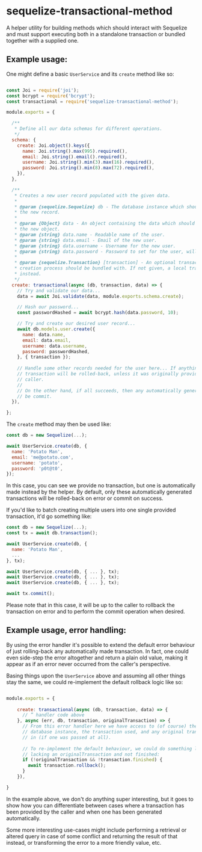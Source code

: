 # sequelize-transactional-method
A helper utility for building methods which should interact with Sequelize and must support executing both in a standalone transaction or bundled together with a supplied one.

## Example usage:

One might define a basic `UserService` and its `create` method like so:
```js

const Joi = require('joi');
const bcrypt = require('bcrypt');
const transactional = require('sequelize-transactional-method');

module.exports = {

  /**
   * Define all our data schemas for different operations.
   */
  schema: {
    create: Joi.object().keys({
      name: Joi.string().max(995).required(),
      email: Joi.string().email().required(),
      username: Joi.string().min(3).max(16).required(),
      password: Joi.string().min(8).max(72).required(),
    }),
  },

  /**
   * Creates a new user record populated with the given data.
   *
   * @param {sequelize.Sequelize} db - The database instance which should be used to create
   * the new record.
   *
   * @param {Object} data - An object containing the data which should be used to populate
   * the new object.
   * @param {string} data.name - Readable name of the user.
   * @param {string} data.email - Email of the new user.
   * @param {string} data.username - Username for the new user.
   * @param {string} data.password - Password to set for the user, will be hashed.
   *
   * @param {sequelize.Transaction} [transaction] - An optional transaction which the record
   * creation process should be bundled with. If not given, a local transaction will be made
   * instead.
   */
  create: transactional(async (db, transaction, data) => {
    // Try and validate our data...
    data = await Joi.validate(data, module.exports.schema.create);

    // Hash our password...
    const passwordHashed = await bcrypt.hash(data.password, 10);

    // Try and create our desired user record...
    await db.models.user.create({
      name: data.name,
      email: data.email,
      username: data.username,
      password: passwordHashed,
    }, { transaction });
    
    // Handle some other records needed for the user here... If anything fails, the whole
    // transaction will be rolled-back, unless it was originally provided by the `#create`
    // caller.
    //
    // On the other hand, if all succeeds, then any automatically generated transaction will
    // be commit.
  }),

};
```

The `create` method may then be used like:

```js
const db = new Sequelize(...);

await UserService.create(db, {
  name: 'Potato Man',
  email: 'me@potato.com',
  username: 'potato',
  password: 'p0t@t0',
});
```

In this case, you can see we provide no transaction, but one is automatically made instead by the helper. By default, only
these automatically generated transactions will be rolled-back on error or commit on success.

If you'd like to batch creating multiple users into one single provided transaction, it'd go something like:

```js
const db = new Sequelize(...);
const tx = await db.transaction();

await UserService.create(db, {
  name: 'Potato Man',
  ...
}, tx);

await UserService.create(db, { ... }, tx);
await UserService.create(db, { ... }, tx);
await UserService.create(db, { ... }, tx);

await tx.commit();
```

Please note that in this case, it will be up to the caller to rollback the transaction on error and
to perform the commit operation when desired.

## Example usage, error handling:

By using the error handler it's possible to extend the default error behaviour of just rolling-back
any automatically made transaction. In fact, one could even side-step the error altogether and return
a plain old value, making it appear as if an error never occurred from the caller's perspective.

Basing things upon the `UserService` above and assuming all other things stay the same, we could re-implement
the default rollback logic like so:

```js

module.exports = {
    
    create: transactional(async (db, transaction, data) => {
      // ” handler code above
    }, async (err, db, transaction, originalTransaction) => {
      // From this error handler here we have access to (of course) the error, along with the
      // database instance, the transaction used, and any original transaction which was passed
      // in (if one was passed at all).
      
      // To re-implement the default behaviour, we could do something like rollback only when
      // lacking an originalTransaction and not finished:
      if (!originalTransaction && !transaction.finished) {
        await transaction.rollback();
      }
    }),

}

```

In the example above, we don't do anything super interesting, but it goes to show how you can
differentiate between cases where a transaction has been provided by the caller and when one
has been generated automatically.

Some more interesting use-cases might include performing a retrieval or altered query in case
of some conflict and returning the result of that instead, or transforming the error to a more
friendly value, etc.
